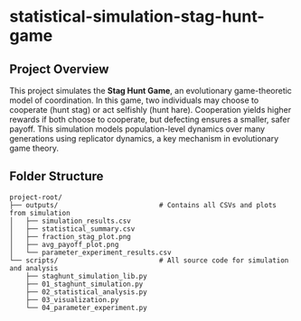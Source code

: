 # statistical-simulation-stag-hunt-game

## Project Overview

This project simulates the **Stag Hunt Game**, an evolutionary game-theoretic model of coordination. In this game, two individuals may choose to cooperate (hunt stag) or act selfishly (hunt hare). Cooperation yields higher rewards if both choose to cooperate, but defecting ensures a smaller, safer payoff. This simulation models population-level dynamics over many generations using replicator dynamics, a key mechanism in evolutionary game theory.

## Folder Structure

```
project-root/
├── outputs/                         # Contains all CSVs and plots from simulation
│   ├── simulation_results.csv
│   ├── statistical_summary.csv
│   ├── fraction_stag_plot.png
│   ├── avg_payoff_plot.png
│   └── parameter_experiment_results.csv
└── scripts/                         # All source code for simulation and analysis
    ├── staghunt_simulation_lib.py
    ├── 01_staghunt_simulation.py
    ├── 02_statistical_analysis.py
    ├── 03_visualization.py
    └── 04_parameter_experiment.py
```

